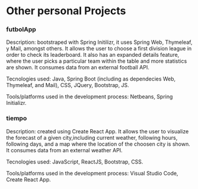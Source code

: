 # Other personal Projects

### futbolApp

Description: bootstraped with Spring Initilizr, it uses Spring Web, Thymeleaf, y Mail, amongst others. It allows the user to choose a first division league in order to check its leaderboard. It also has an expanded details feature, where the user picks a particular team within the table and more statistics are shown. It consumes data from an external football API.

Tecnologies used: Java, Spring Boot (including as dependecies Web, Thymeleaf, and Mail), CSS, JQuery, Bootstrap, JS.

Tools/platforms used in the development process: Netbeans, Spring Initializr.

### tiempo

Description: created using Create React App. It allows the user to visualize the forecast of a given city,including current weather, following hours, following days, and a map where the location of the choosen city is shown. It consumes data from an external weather API.

Tecnologies used: JavaScript, ReactJS, Bootstrap, CSS. 

Tools/platforms used in the development process: Visual Studio Code, Create React App.

